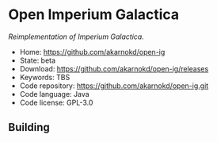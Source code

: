 # Open Imperium Galactica

_Reimplementation of Imperium Galactica._

- Home: https://github.com/akarnokd/open-ig
- State: beta
- Download: https://github.com/akarnokd/open-ig/releases
- Keywords: TBS
- Code repository: https://github.com/akarnokd/open-ig.git
- Code language: Java
- Code license: GPL-3.0

## Building
